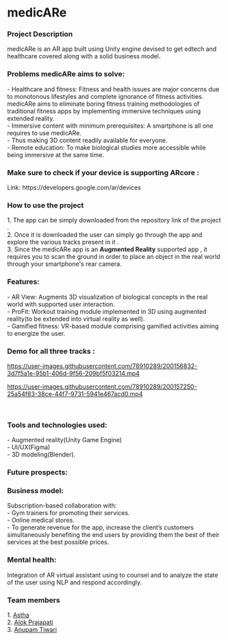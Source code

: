 # medicARe
<h3>Project Description</h3>
medicARe is an AR app built using Unity engine devised to get edtech and healthcare covered along with a solid business model.<br>
<h3>Problems medicARe aims to solve:</h3>
- Healthcare and fitness: Fitness and health issues are major concerns due to monotonous lifestyles and complete ignorance of fitness activities.
  medicARe aims to eliminate boring fitness training methodologies of traditional fitness apps by implementing immersive techniques using extended reality.<br>
- Immersive content with minimum prerequisites: A smartphone is all one requires to use medicARe.<br>
- Thus making 3D content readily available for everyone.<br>
- Remote education: To make biological studies more accessible while being immersive at the same time.
<br>
<h3>Make sure to check if your device is supporting ARcore :</h3> Link:  https://developers.google.com/ar/devices
<br>
<h3>How to use the project</h3>
1. The app can be simply downloaded from the repository link of the project .<br>
2. Once it is downloaded  the user can simply go through the app and explore the various tracks present in it .<br>
3. Since the medicARe app is an <b>Augmented Reality</b> supported app , it requires you to scan the ground in order to 
   place an object in the real world through your smartphone's rear camera.<br
4. Make sure the lighting is good enough to augment the models and you are scanning a plane surface for ground detection.
<br>
<h3>Features:</h3>
- AR View: Augments 3D visualization of biological concepts in the real world with supported user interaction.<br>
- ProFit: Workout training module implemented in 3D using augmented reality(to be extended into virtual reality as well).<br>
- Gamified fitness: VR-based module comprising gamified activities aiming to energize the user.<br>
<h3> Demo for all three tracks :</h3>


https://user-images.githubusercontent.com/78910289/200156832-3d7f5a1e-95b1-406d-9f56-209bf5f03214.mp4

https://user-images.githubusercontent.com/78910289/200157250-25a54f83-38ce-44f7-9731-5941e467acd0.mp4


<br>
<h3>Tools and technologies used:</h3>
  - Augmented reality(Unity Game Engine)<br>
  - UI/UX(Figma)<br>
  - 3D modeling(Blender).<br>
<h3>Future prospects:<h3>
<h3>Business model:</h3> Subscription-based collaboration with:<br>
-  Gym trainers for promoting their services.<br>
-  Online medical stores.<br>
-  To generate revenue for the app, increase the client’s customers simultaneously benefiting the end users by providing them the best of their services at the best       possible prices.<br>
 <h3>Mental health:</h3> Integration of AR virtual assistant using to counsel and to analyze the state of the user using NLP and respond accordingly.

<h3>Team members</h3>
1. <a href="https://github.com/arshivaastha">Astha </a><br>
2. <a href="https://github.com/devilking0">Alok Prajapati</a> <br>
3. <a href="https://github.com/Anupam1603">Anupam Tiwari</a>
